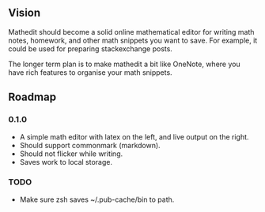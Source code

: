 ## Vision

Mathedit should become a solid online mathematical editor for writing math notes,
homework, and other math snippets you want to save. For example, it could be
used for preparing stackexchange posts.

The longer term plan is to make mathedit a bit like OneNote, where you have rich
features to organise your math snippets.

## Roadmap

### 0.1.0
* A simple math editor with latex on the left, and live output on the right.
* Should support commonmark (markdown).
* Should not flicker while writing.
* Saves work to local storage.

### TODO

* Make sure zsh saves ~/.pub-cache/bin to path.